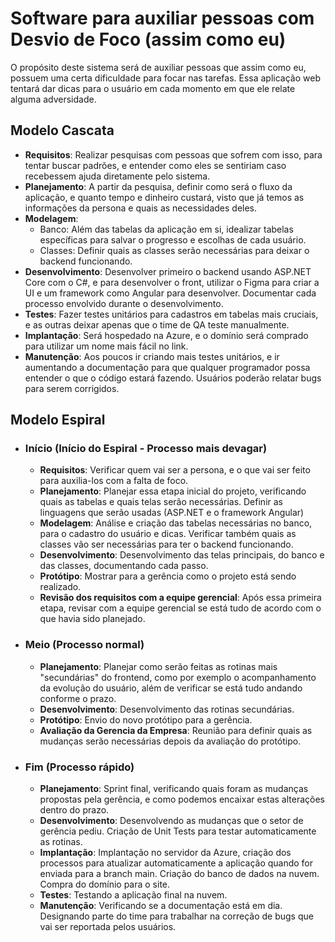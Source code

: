 # Software para auxiliar pessoas com Desvio de Foco (assim como eu)
O propósito deste sistema será de auxiliar pessoas que assim como eu, possuem uma certa dificuldade para focar nas tarefas. Essa aplicação web tentará dar dicas para o usuário em cada momento em que ele relate alguma adversidade.

## Modelo Cascata
* **Requisitos**: Realizar pesquisas com pessoas que sofrem com isso, para tentar buscar padrões, e entender como eles se sentiriam caso recebessem ajuda diretamente pelo sistema.
* **Planejamento**: A partir da pesquisa, definir como será o fluxo da aplicação, e quanto tempo e dinheiro custará, visto que já temos as informações da persona e quais as necessidades deles.
* **Modelagem**:
  * Banco: Além das tabelas da aplicação em si, idealizar tabelas específicas para salvar o progresso e escolhas de cada usuário.
  * Classes: Definir quais as classes serão necessárias para deixar o backend funcionando.
* **Desenvolvimento**: Desenvolver primeiro o backend usando ASP.NET Core com o C#, e para desenvolver o front, utilizar o Figma para criar a UI e um framework como Angular para desenvolver. Documentar cada processo envolvido durante o desenvolvimento.
* **Testes**: Fazer testes unitários para cadastros em tabelas mais cruciais, e as outras deixar apenas que o time de QA teste manualmente.
* **Implantação**: Será hospedado na Azure, e o domínio será comprado para utilizar um nome mais fácil no link.
* **Manutenção**: Aos poucos ir criando mais testes unitários, e ir aumentando a documentação para que qualquer programador possa entender o que o código estará fazendo. Usuários poderão relatar bugs para serem corrigidos.
  
## Modelo Espiral
* ### Início (Início do Espiral - Processo mais devagar)
  * **Requisitos**: Verificar quem vai ser a persona, e o que vai ser feito para auxilia-los com a falta de foco.
  * **Planejamento**: Planejar essa etapa inicial do projeto, verificando quais as tabelas e quais telas serão necessárias. Definir as linguagens que serão usadas (ASP.NET e o framework Angular)
  * **Modelagem**: Análise e criação das tabelas necessárias no banco, para o cadastro do usuário e dicas. Verificar também quais as classes vão ser necessárias para ter o backend funcionando.
  * **Desenvolvimento**: Desenvolvimento das telas principais, do banco e das classes, documentando cada passo. 
  * **Protótipo**: Mostrar para a gerência como o projeto está sendo realizado.
  * **Revisão dos requisitos com a equipe gerencial**: Após essa primeira etapa, revisar com a equipe gerencial se está tudo de acordo com o que havia sido planejado.
* ### Meio (Processo normal)
  * **Planejamento**: Planejar como serão feitas as rotinas mais "secundárias" do frontend, como por exemplo o acompanhamento da evolução do usuário, além de verificar se está tudo andando conforme o prazo.
  * **Desenvolvimento**: Desenvolvimento das rotinas secundárias.
  * **Protótipo**: Envio do novo protótipo para a gerência.
  * **Avaliação da Gerencia da Empresa**: Reunião para definir quais as mudanças serão necessárias depois da avaliação do protótipo. 
* ### Fim (Processo rápido)
  * **Planejamento**: Sprint final, verificando quais foram as mudanças propostas pela gerência, e como podemos encaixar estas alterações dentro do prazo.
  * **Desenvolvimento**: Desenvolvendo as mudanças que o setor de gerência pediu. Criação de Unit Tests para testar automaticamente as rotinas.
  * **Implantação**: Implantação no servidor da Azure, criação dos processos para atualizar automaticamente a aplicação quando for enviada para a branch main. Criação do banco de dados na nuvem. Compra do domínio para o site.
  * **Testes**: Testando a aplicação final na nuvem.
  * **Manutenção**: Verificando se a documentação está em dia. Designando parte do time para trabalhar na correção de bugs que vai ser reportada pelos usuários.